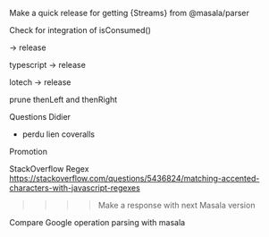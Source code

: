 Make a quick release for getting {Streams} from  @masala/parser

Check for integration of isConsumed()


-> release

typescript
-> release



lotech
-> release




prune thenLeft and thenRight

Questions Didier

- perdu lien coveralls


Promotion

StackOverflow Regex
https://stackoverflow.com/questions/5436824/matching-accented-characters-with-javascript-regexes
>>>> Make a response with next Masala version

Compare Google operation parsing with masala

